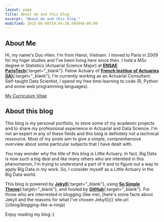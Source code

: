 ```yaml
---
layout: page
title: About me and this blog
excerpt: "About me and this blog."
modified: 2015-08-08T19:44:38.564948-04:00
---
```


## About Me

Hi, my name's Duc-Hien. I'm from Hanoi, Vietnam. I moved to Paris in 2009 for my higer studies and I've been living here since then. I hold a MSc degree in Statistics (Actuarial Science Major) at [**ENSAE ParisTech**](http://www.ensae.fr){:target="_blank"}. Felow Actuary of [**French Institue of Actuaries (IA)**](http://www.institutdesactuaires.com){:target="_blank"}, I'm currently working as an Actuarial Consultant. Self-taught Data Scientist, I spend my free time learning to code (R, Python and some web programming languages).

<a markdown="0" href="{{ site.url }}/vitae" class="btn">My Curriculum Vitae</a>

## About this blog

This blog is my personal portfolio, to store some of my academic projects and to share my professional experience in Actuarial and Data Science. I'm not an expert in any of these fields and this blog is definitely not a technical ressource. Most of my posts aim to give a simple, comprenhensive overview about some particular subjects that I have dealt with.  

You may wonder why the title of this blog is Little Actuary. In fact, Big Data is now such a big deal and like many others who are intereted in this phenomenon, I'm trying to understand a part of it and to figure out a way to apply Big Data in my work. So, I consider myself as a Little Actuary in the Big Data world.   

This blog is powered by [**Jekyll**](http://jekyllrb.com){:target="_blank"}, using [**So Simple Theme**](https://mademistakes.com/work/so-simple-jekyll-theme/){:target="_blank"}, and hosted by [**GitHub**](https://github.com){:target="_blank"}. For those who are interrested in blogging (like me), [here's some facts about Jekyll and the reasons for what I've chosen Jekyll]({{ site.url }}/blog/blogging-like-a-ninja)


Enjoy reading my blog :)




